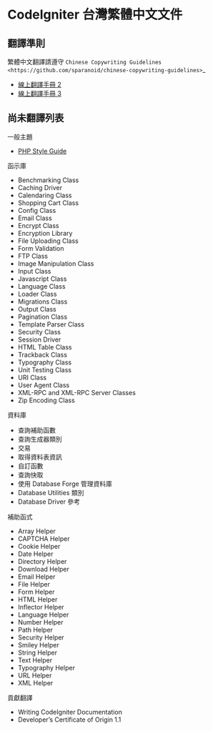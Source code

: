 # CodeIgniter 台灣繁體中文文件

## 翻譯準則

繁體中文翻譯請遵守 `Chinese Copywriting Guidelines <https://github.com/sparanoid/chinese-copywriting-guidelines>`_

* [線上翻譯手冊 2](http://codeigniter.org.tw/user_guide/)
* [線上翻譯手冊 3](http://codeigniter.org.tw/userguide3/)

## 尚未翻譯列表

一般主題

* [PHP Style Guide](http://codeigniter.org.tw/userguide3/general/styleguide.html)

函示庫

* Benchmarking Class
* Caching Driver
* Calendaring Class
* Shopping Cart Class
* Config Class
* Email Class
* Encrypt Class
* Encryption Library
* File Uploading Class
* Form Validation
* FTP Class
* Image Manipulation Class
* Input Class
* Javascript Class
* Language Class
* Loader Class
* Migrations Class
* Output Class
* Pagination Class
* Template Parser Class
* Security Class
* Session Driver
* HTML Table Class
* Trackback Class
* Typography Class
* Unit Testing Class
* URI Class
* User Agent Class
* XML-RPC and XML-RPC Server Classes
* Zip Encoding Class

資料庫

* 查詢補助函數
* 查詢生成器類別
* 交易
* 取得資料表資訊
* 自訂函數
* 查詢快取
* 使用 Database Forge 管理資料庫
* Database Utilities 類別
* Database Driver 參考

補助函式

* Array Helper
* CAPTCHA Helper
* Cookie Helper
* Date Helper
* Directory Helper
* Download Helper
* Email Helper
* File Helper
* Form Helper
* HTML Helper
* Inflector Helper
* Language Helper
* Number Helper
* Path Helper
* Security Helper
* Smiley Helper
* String Helper
* Text Helper
* Typography Helper
* URL Helper
* XML Helper

貢獻翻譯

* Writing CodeIgniter Documentation
* Developer’s Certificate of Origin 1.1

